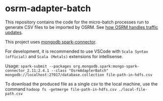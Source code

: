 # osrm-adapter-batch

This repository contains the code for the micro-batch processes run to generate CSV files to be imported by OSRM. See [how OSRM handles traffic updates](https://github.com/Project-OSRM/osrm-backend/wiki/Traffic).

This project uses [mongodb spark-connector](https://docs.mongodb.com/spark-connector/master/scala-api/).

For development, it is recommended to use VSCode with `Scala Syntax (official)` and `Scala (Metals)` extensions for intellisense.

Usage: `spark-submit --packages org.mongodb.spark:mongo-spark-connector_2.11:2.4.1 --class "OsrmAdapterBatch" mongodb://localhost:27017/database.collection file-path-in-hdfs.csv`

To download the produced file as a single csv to the local machine, use the command `hadoop fs -getmerge file-path-in-hdfs.csv ./local-file-path.csv`
